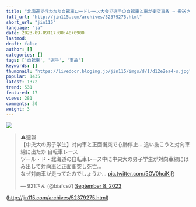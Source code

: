 ```yaml
---
title: "北海道で行われた自転車ロードレース大会で選手の自転車と車が衝突事故 → 搬送された選手（21）がその後死亡 : オレ的ゲーム速報＠刃"
full_url: "http://jin115.com/archives/52379275.html"
short_url: "jin115"
language: "ja"
date: 2023-09-09T17:00:48+0900
lastmod: 
draft: false
author: []
categories: []
tags: ['自転車', '選手', '事故']
keywords: []
thumbnail: "https://livedoor.blogimg.jp/jin115/imgs/d/1/d12e2ea4-s.jpg"
popular: 1435
latest: 1372
trend: 531
featured: 17
views: 281
comments: 30
weight: 3
---
```


![](https://livedoor.blogimg.jp/jin115/imgs/d/1/d12e2ea4-s.jpg)

<blockquote class='twitter-tweet'><p lang='ja' dir='ltr'>⚠️速報<br>【中央大の男子学生】対向車と正面衝突で心肺停止… 追い抜こうと対向車線に出たか 自転車レース<br>ツール・ド・北海道の自転車レース中に中央大の男子学生が対向車線にはみ出して対向車と正面衝突し死亡…<br>なぜ対向車が走ってたのでしょうか… <a href='https://t.co/5GV0hciKjR'>pic.twitter.com/5GV0hciKjR</a></p>— 921さん (@biafce7) <a href='https://twitter.com/biafce7/status/1700069205922685021?ref_src=twsrc%5Etfw'>September 8, 2023</a></blockquote> 

(http://jin115.com/archives/52379275.html)
